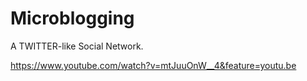 # Microblogging
A TWITTER-like Social Network.


https://www.youtube.com/watch?v=mtJuuOnW__4&feature=youtu.be
